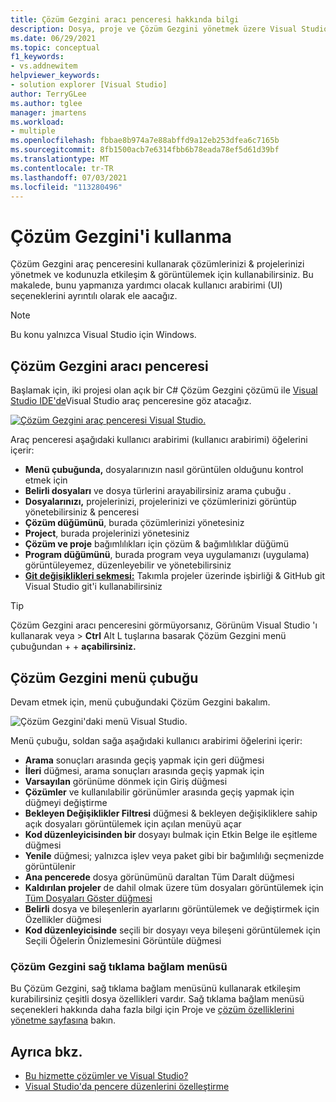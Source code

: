 ```yaml
---
title: Çözüm Gezgini aracı penceresi hakkında bilgi
description: Dosya, proje ve Çözüm Gezgini yönetmek üzere Visual Studio oluşturmak için & araç penceresini nasıl kullanabileceğinizi öğrenin.
ms.date: 06/29/2021
ms.topic: conceptual
f1_keywords:
- vs.addnewitem
helpviewer_keywords:
- solution explorer [Visual Studio]
author: TerryGLee
ms.author: tglee
manager: jmartens
ms.workload:
- multiple
ms.openlocfilehash: fbbae8b974a7e88abffd9a12eb253dfea6c7165b
ms.sourcegitcommit: 8fb1500acb7e6314fbb6b78eada78ef5d61d39bf
ms.translationtype: MT
ms.contentlocale: tr-TR
ms.lasthandoff: 07/03/2021
ms.locfileid: "113280496"
---
```

# <a name="how-to-use-solution-explorer"></a>Çözüm Gezgini'i kullanma

Çözüm Gezgini araç penceresini kullanarak çözümlerinizi & projelerinizi yönetmek ve kodunuzla etkileşim & görüntülemek için kullanabilirsiniz. Bu makalede, bunu yapmanıza yardımcı olacak kullanıcı arabirimi (UI) seçeneklerini ayrıntılı olarak ele aacağız.

> [!NOTE]
> Bu konu yalnızca Visual Studio için Windows.

## <a name="solution-explorer-tool-window"></a>Çözüm Gezgini aracı penceresi

Başlamak için, iki projesi olan açık bir C# Çözüm Gezgini çözümü ile [Visual Studio IDE'de](../get-started/visual-studio-ide.md)Visual Studio araç penceresine göz atacağız.

[![Çözüm Gezgini araç penceresi Visual Studio.](media/solution-explorer-tool-window.png)](media/solution-explorer-tool-window.png#lightbox)

Araç penceresi aşağıdaki kullanıcı arabirimi (kullanıcı arabirimi) öğelerini içerir:

- **Menü çubuğunda,** dosyalarınızın nasıl görüntülen olduğunu kontrol etmek için
- **Belirli dosyaları** ve dosya türlerini arayabilirsiniz arama çubuğu .
- **Dosyalarınızı,** projelerinizi, projelerinizi ve çözümlerinizi görüntüp yönetebilirsiniz & penceresi
- **Çözüm düğümünü**, burada çözümlerinizi yönetesiniz
- **Project**, burada projelerinizi yönetesiniz
- **Çözüm ve proje** bağımlılıkları için çözüm & bağımlılıklar düğümü
- **Program düğümünü**, burada program veya uygulamanızı (uygulama) görüntüleyemez, düzenleyebilir ve yönetebilirsiniz
- **[Git değişiklikleri sekmesi:](../version-control/git-with-visual-studio.md?view=vs-2019&preserve-view=true#git-changes-window)** Takımla projeler üzerinde işbirliği & GitHub git Visual Studio git'i kullanabilirsiniz

> [!TIP]
> Çözüm Gezgini aracı penceresini görmüyorsanız, Görünüm Visual Studio 'ı kullanarak veya   >   **Ctrl** Alt L tuşlarına basarak Çözüm Gezgini menü çubuğundan +  + **açabilirsiniz.**

## <a name="solution-explorer-menu-bar"></a>Çözüm Gezgini menü çubuğu

Devam etmek için, menü çubuğundaki Çözüm Gezgini bakalım.

![Çözüm Gezgini'daki menü Visual Studio.](media/solution-explorer-menu-bar.png)

Menü çubuğu, soldan sağa aşağıdaki kullanıcı arabirimi öğelerini içerir:

- **Arama** sonuçları arasında geçiş yapmak için geri düğmesi
- **İleri** düğmesi, arama sonuçları arasında geçiş yapmak için
- **Varsayılan** görünüme dönmek için Giriş düğmesi
- **Çözümler** ve kullanılabilir görünümler arasında geçiş yapmak için düğmeyi değiştirme
- **Bekleyen Değişiklikler Filtresi** düğmesi & bekleyen değişikliklere sahip açık dosyaları görüntülemek için açılan menüyü açar
- **Kod düzenleyicisinden bir** dosyayı bulmak için Etkin Belge ile eşitleme düğmesi
- **Yenile** düğmesi; yalnızca işlev veya paket gibi bir bağımlılığı seçmenizde görüntülenir
- **Ana pencerede** dosya görünümünü daraltan Tüm Daralt düğmesi
- **Kaldırılan projeler** de dahil olmak üzere tüm dosyaları görüntülemek için [Tüm Dosyaları Göster düğmesi](filtered-solutions.md#toggle-unloaded-project-visibility)
- **Belirli** dosya ve bileşenlerin ayarlarını görüntülemek ve değiştirmek için Özellikler düğmesi
- **Kod düzenleyicisinde** seçili bir dosyayı veya bileşeni görüntülemek için Seçili Öğelerin Önizlemesini Görüntüle düğmesi

### <a name="solution-explorer-right-click-context-menu"></a>Çözüm Gezgini sağ tıklama bağlam menüsü

Bu Çözüm Gezgini, sağ tıklama bağlam menüsünü kullanarak etkileşim kurabilirsiniz çeşitli dosya özellikleri vardır. Sağ tıklama bağlam menüsü seçenekleri hakkında daha fazla bilgi için Proje ve [çözüm özelliklerini yönetme sayfasına](managing-project-and-solution-properties.md) bakın.

## <a name="see-also"></a>Ayrıca bkz.

- [Bu hizmette çözümler ve Visual Studio?](solutions-and-projects-in-visual-studio.md)
- [Visual Studio'da pencere düzenlerini özelleştirme](customizing-window-layouts-in-visual-studio.md)

